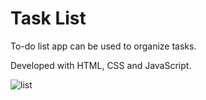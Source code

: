 # Task List

To-do list app can be used to organize tasks. 

Developed with HTML, CSS and JavaScript.

![list](https://user-images.githubusercontent.com/110068135/196528371-621abf55-110f-4875-83a9-25d2306c289f.png)

